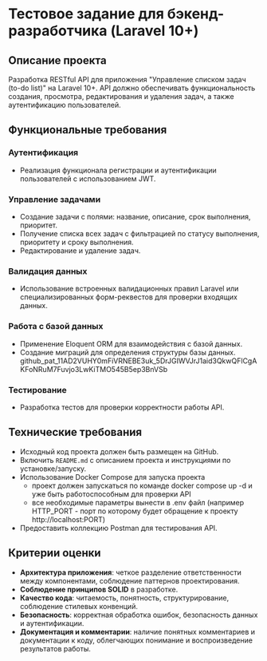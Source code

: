 # Тестовое задание для бэкенд-разработчика (Laravel 10+)

## Описание проекта
Разработка RESTful API для приложения "Управление списком задач (to-do list)" на Laravel 10+. API должно обеспечивать функциональность создания, просмотра, редактирования и удаления задач, а также аутентификацию пользователей.

## Функциональные требования

### Аутентификация
- Реализация функционала регистрации и аутентификации пользователей с использованием JWT.

### Управление задачами
- Создание задачи с полями: название, описание, срок выполнения, приоритет.
- Получение списка всех задач с фильтрацией по статусу выполнения, приоритету и сроку выполнения.
- Редактирование и удаление задач.

### Валидация данных
- Использование встроенных валидационных правил Laravel или специализированных форм-реквестов для проверки входящих данных.

### Работа с базой данных
- Применение Eloquent ORM для взаимодействия с базой данных.
- Создание миграций для определения структуры базы данных.
  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
### Тестирование
- Разработка тестов для проверки корректности работы API.

## Технические требования

- Исходный код проекта должен быть размещен на GitHub.
- Включить `README.md` с описанием проекта и инструкциями по установке/запуску.
- Использование Docker Compose для запуска проекта
  - проект должен запускаться по команде docker compose up -d и уже быть работоспособным для проверки API
  - все необходимые параметры вынести в .env файл (например HTTP_PORT - порт по которому будет обращение к проекту http://localhost:PORT)
- Предоставить коллекцию Postman для тестирования API.

## Критерии оценки

- **Архитектура приложения**: четкое разделение ответственности между компонентами, соблюдение паттернов проектирования.
- **Соблюдение принципов SOLID** в разработке.
- **Качество кода**: читаемость, понятность, структурирование, соблюдение стилевых конвенций.
- **Безопасность**: корректная обработка ошибок, безопасность данных и аутентификации.
- **Документация и комментарии**: наличие понятных комментариев и документации к коду, облегчающих понимание и воспроизведение результатов работы.
